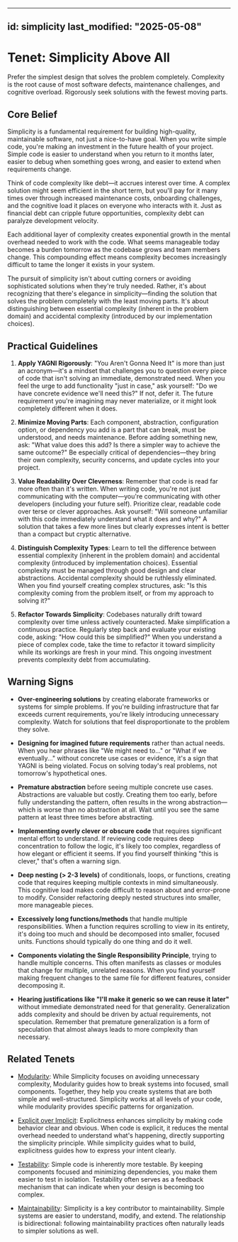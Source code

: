 ______________________________________________________________________

## id: simplicity last_modified: "2025-05-08"

# Tenet: Simplicity Above All

Prefer the simplest design that solves the problem completely. Complexity is the root cause of most software defects, maintenance challenges, and cognitive overload. Rigorously seek solutions with the fewest moving parts.

## Core Belief

Simplicity is a fundamental requirement for building high-quality, maintainable software, not just a nice-to-have goal. When you write simple code, you're making an investment in the future health of your project. Simple code is easier to understand when you return to it months later, easier to debug when something goes wrong, and easier to extend when requirements change.

Think of code complexity like debt—it accrues interest over time. A complex solution might seem efficient in the short term, but you'll pay for it many times over through increased maintenance costs, onboarding challenges, and the cognitive load it places on everyone who interacts with it. Just as financial debt can cripple future opportunities, complexity debt can paralyze development velocity.

Each additional layer of complexity creates exponential growth in the mental overhead needed to work with the code. What seems manageable today becomes a burden tomorrow as the codebase grows and team members change. This compounding effect means complexity becomes increasingly difficult to tame the longer it exists in your system.

The pursuit of simplicity isn't about cutting corners or avoiding sophisticated solutions when they're truly needed. Rather, it's about recognizing that there's elegance in simplicity—finding the solution that solves the problem completely with the least moving parts. It's about distinguishing between essential complexity (inherent in the problem domain) and accidental complexity (introduced by our implementation choices).

## Practical Guidelines

1. **Apply YAGNI Rigorously**: "You Aren't Gonna Need It" is more than just an acronym—it's a mindset that challenges you to question every piece of code that isn't solving an immediate, demonstrated need. When you feel the urge to add functionality "just in case," ask yourself: "Do we have concrete evidence we'll need this?" If not, defer it. The future requirement you're imagining may never materialize, or it might look completely different when it does.

1. **Minimize Moving Parts**: Each component, abstraction, configuration option, or dependency you add is a part that can break, must be understood, and needs maintenance. Before adding something new, ask: "What value does this add? Is there a simpler way to achieve the same outcome?" Be especially critical of dependencies—they bring their own complexity, security concerns, and update cycles into your project.

1. **Value Readability Over Cleverness**: Remember that code is read far more often than it's written. When writing code, you're not just communicating with the computer—you're communicating with other developers (including your future self). Prioritize clear, readable code over terse or clever approaches. Ask yourself: "Will someone unfamiliar with this code immediately understand what it does and why?" A solution that takes a few more lines but clearly expresses intent is better than a compact but cryptic alternative.

1. **Distinguish Complexity Types**: Learn to tell the difference between essential complexity (inherent in the problem domain) and accidental complexity (introduced by implementation choices). Essential complexity must be managed through good design and clear abstractions. Accidental complexity should be ruthlessly eliminated. When you find yourself creating complex structures, ask: "Is this complexity coming from the problem itself, or from my approach to solving it?"

1. **Refactor Towards Simplicity**: Codebases naturally drift toward complexity over time unless actively counteracted. Make simplification a continuous practice. Regularly step back and evaluate your existing code, asking: "How could this be simplified?" When you understand a piece of complex code, take the time to refactor it toward simplicity while its workings are fresh in your mind. This ongoing investment prevents complexity debt from accumulating.

## Warning Signs

- **Over-engineering solutions** by creating elaborate frameworks or systems for simple problems. If you're building infrastructure that far exceeds current requirements, you're likely introducing unnecessary complexity. Watch for solutions that feel disproportionate to the problem they solve.

- **Designing for imagined future requirements** rather than actual needs. When you hear phrases like "We might need to..." or "What if we eventually..." without concrete use cases or evidence, it's a sign that YAGNI is being violated. Focus on solving today's real problems, not tomorrow's hypothetical ones.

- **Premature abstraction** before seeing multiple concrete use cases. Abstractions are valuable but costly. Creating them too early, before fully understanding the pattern, often results in the wrong abstraction—which is worse than no abstraction at all. Wait until you see the same pattern at least three times before abstracting.

- **Implementing overly clever or obscure code** that requires significant mental effort to understand. If reviewing code requires deep concentration to follow the logic, it's likely too complex, regardless of how elegant or efficient it seems. If you find yourself thinking "this is clever," that's often a warning sign.

- **Deep nesting (> 2-3 levels)** of conditionals, loops, or functions, creating code that requires keeping multiple contexts in mind simultaneously. This cognitive load makes code difficult to reason about and error-prone to modify. Consider refactoring deeply nested structures into smaller, more manageable pieces.

- **Excessively long functions/methods** that handle multiple responsibilities. When a function requires scrolling to view in its entirety, it's doing too much and should be decomposed into smaller, focused units. Functions should typically do one thing and do it well.

- **Components violating the Single Responsibility Principle**, trying to handle multiple concerns. This often manifests as classes or modules that change for multiple, unrelated reasons. When you find yourself making frequent changes to the same file for different features, consider decomposing it.

- **Hearing justifications like "I'll make it generic so we can reuse it later"** without immediate demonstrated need for that generality. Generalization adds complexity and should be driven by actual requirements, not speculation. Remember that premature generalization is a form of speculation that almost always leads to more complexity than necessary.

## Related Tenets

- [Modularity](modularity.md): While Simplicity focuses on avoiding unnecessary complexity, Modularity guides how to break systems into focused, small components. Together, they help you create systems that are both simple and well-structured. Simplicity works at all levels of your code, while modularity provides specific patterns for organization.

- [Explicit over Implicit](explicit-over-implicit.md): Explicitness enhances simplicity by making code behavior clear and obvious. When code is explicit, it reduces the mental overhead needed to understand what's happening, directly supporting the simplicity principle. While simplicity guides what to build, explicitness guides how to express your intent clearly.

- [Testability](testability.md): Simple code is inherently more testable. By keeping components focused and minimizing dependencies, you make them easier to test in isolation. Testability often serves as a feedback mechanism that can indicate when your design is becoming too complex.

- [Maintainability](maintainability.md): Simplicity is a key contributor to maintainability. Simple systems are easier to understand, modify, and extend. The relationship is bidirectional: following maintainability practices often naturally leads to simpler solutions as well.
